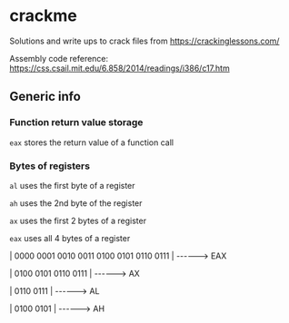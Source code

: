 # crackme

Solutions and write ups to crack files from https://crackinglessons.com/

Assembly code reference: https://css.csail.mit.edu/6.858/2014/readings/i386/c17.htm

Generic info
---

### Function return value storage

`eax` stores the return value of a function call

### Bytes of registers

`al` uses the first byte of a register

`ah` uses the 2nd byte of the register

`ax` uses the first 2 bytes of a register

`eax` uses all 4 bytes of a register

| 0000 0001 0010 0011 0100 0101 0110 0111 | ------> EAX

|                     0100 0101 0110 0111 | ------> AX

|                               0110 0111 | ------> AL

|                     0100 0101           | ------> AH
